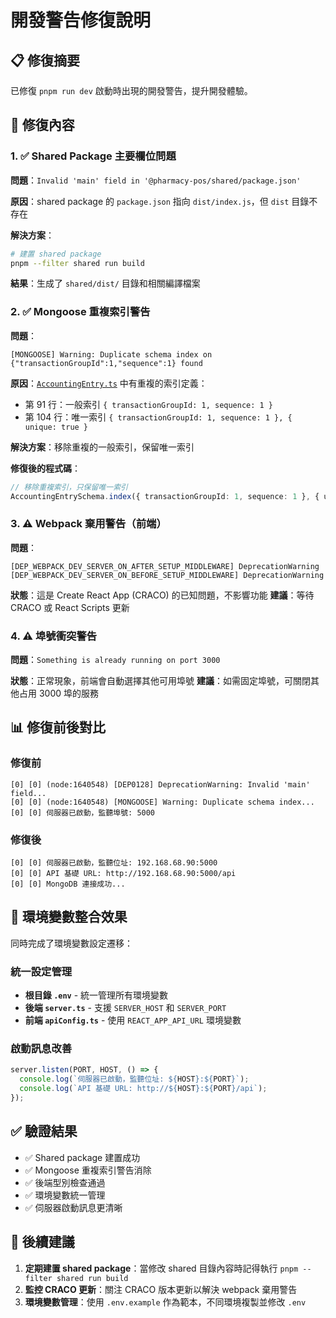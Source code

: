 # 開發警告修復說明

## 📋 修復摘要

已修復 `pnpm run dev` 啟動時出現的開發警告，提升開發體驗。

## 🔧 修復內容

### 1. ✅ Shared Package 主要欄位問題
**問題**：`Invalid 'main' field in '@pharmacy-pos/shared/package.json'`

**原因**：shared package 的 `package.json` 指向 `dist/index.js`，但 `dist` 目錄不存在

**解決方案**：
```bash
# 建置 shared package
pnpm --filter shared run build
```

**結果**：生成了 `shared/dist/` 目錄和相關編譯檔案

### 2. ✅ Mongoose 重複索引警告
**問題**：
```
[MONGOOSE] Warning: Duplicate schema index on {"transactionGroupId":1,"sequence":1} found
```

**原因**：[`AccountingEntry.ts`](backend/models/AccountingEntry.ts:91) 中有重複的索引定義：
- 第 91 行：一般索引 `{ transactionGroupId: 1, sequence: 1 }`
- 第 104 行：唯一索引 `{ transactionGroupId: 1, sequence: 1 }, { unique: true }`

**解決方案**：移除重複的一般索引，保留唯一索引

**修復後的程式碼**：
```typescript
// 移除重複索引，只保留唯一索引
AccountingEntrySchema.index({ transactionGroupId: 1, sequence: 1 }, { unique: true });
```

### 3. ⚠️ Webpack 棄用警告（前端）
**問題**：
```
[DEP_WEBPACK_DEV_SERVER_ON_AFTER_SETUP_MIDDLEWARE] DeprecationWarning
[DEP_WEBPACK_DEV_SERVER_ON_BEFORE_SETUP_MIDDLEWARE] DeprecationWarning
```

**狀態**：這是 Create React App (CRACO) 的已知問題，不影響功能
**建議**：等待 CRACO 或 React Scripts 更新

### 4. ⚠️ 埠號衝突警告
**問題**：`Something is already running on port 3000`

**狀態**：正常現象，前端會自動選擇其他可用埠號
**建議**：如需固定埠號，可關閉其他占用 3000 埠的服務

## 📊 修復前後對比

### 修復前
```
[0] [0] (node:1640548) [DEP0128] DeprecationWarning: Invalid 'main' field...
[0] [0] (node:1640548) [MONGOOSE] Warning: Duplicate schema index...
[0] [0] 伺服器已啟動，監聽埠號: 5000
```

### 修復後
```
[0] [0] 伺服器已啟動，監聽位址: 192.168.68.90:5000
[0] [0] API 基礎 URL: http://192.168.68.90:5000/api
[0] [0] MongoDB 連接成功...
```

## 🎯 環境變數整合效果

同時完成了環境變數設定遷移：

### 統一設定管理
- **根目錄 `.env`** - 統一管理所有環境變數
- **後端 `server.ts`** - 支援 `SERVER_HOST` 和 `SERVER_PORT`
- **前端 `apiConfig.ts`** - 使用 `REACT_APP_API_URL` 環境變數

### 啟動訊息改善
```typescript
server.listen(PORT, HOST, () => {
  console.log(`伺服器已啟動，監聽位址: ${HOST}:${PORT}`);
  console.log(`API 基礎 URL: http://${HOST}:${PORT}/api`);
});
```

## ✅ 驗證結果

- ✅ Shared package 建置成功
- ✅ Mongoose 重複索引警告消除
- ✅ 後端型別檢查通過
- ✅ 環境變數統一管理
- ✅ 伺服器啟動訊息更清晰

## 📝 後續建議

1. **定期建置 shared package**：當修改 shared 目錄內容時記得執行 `pnpm --filter shared run build`
2. **監控 CRACO 更新**：關注 CRACO 版本更新以解決 webpack 棄用警告
3. **環境變數管理**：使用 `.env.example` 作為範本，不同環境複製並修改 `.env`
